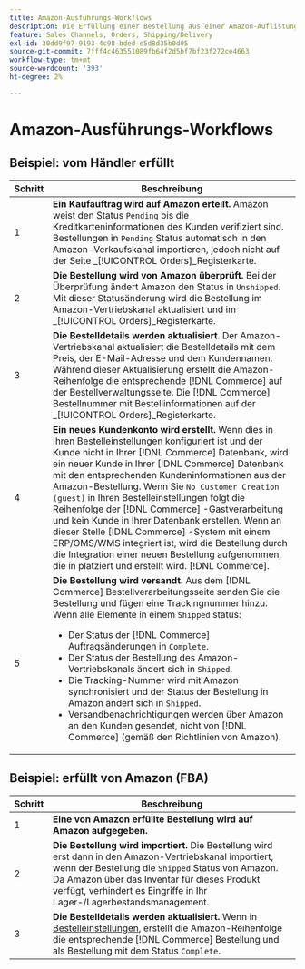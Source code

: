 ```yaml
---
title: Amazon-Ausführungs-Workflows
description: Die Erfüllung einer Bestellung aus einer Amazon-Auflistung folgt einer bestimmten Sequenz von der Auftragseinsendung bis zum Versand.
feature: Sales Channels, Orders, Shipping/Delivery
exl-id: 30dd9f97-9193-4c98-bded-e5d8d35b0d05
source-git-commit: 7fff4c463551089fb64f2d5bf7bf23f272ce4663
workflow-type: tm+mt
source-wordcount: '393'
ht-degree: 2%

---
```


# Amazon-Ausführungs-Workflows

## Beispiel: vom Händler erfüllt

| Schritt | Beschreibung |
|------|----------------------------------------------------------------------------------------------------------------------------------------------------------------------------------------------------------------------------------------------------------------------------------------------------------------------------------------------------------------------------------------------------------------------------------------------------------------------------------------------------------------------------------------------------------------------------------------------------------------------------------------------|
| 1 | **Ein Kaufauftrag wird auf Amazon erteilt.** Amazon weist den Status `Pending` bis die Kreditkarteninformationen des Kunden verifiziert sind. Bestellungen in `Pending` Status automatisch in den Amazon-Verkaufskanal importieren, jedoch nicht auf der Seite _[!UICONTROL Orders]_Registerkarte. |
| 2 | **Die Bestellung wird von Amazon überprüft.** Bei der Überprüfung ändert Amazon den Status in `Unshipped`. Mit dieser Statusänderung wird die Bestellung im Amazon-Vertriebskanal aktualisiert und im _[!UICONTROL Orders]_Registerkarte. |
| 3 | **Die Bestelldetails werden aktualisiert.** Der Amazon-Vertriebskanal aktualisiert die Bestelldetails mit dem Preis, der E-Mail-Adresse und dem Kundennamen. Während dieser Aktualisierung erstellt die Amazon-Reihenfolge die entsprechende [!DNL Commerce] auf der Bestellverwaltungsseite. Die [!DNL Commerce] Bestellnummer mit Bestellinformationen auf der _[!UICONTROL Orders]_Registerkarte. |
| 4 | **Ein neues Kundenkonto wird erstellt.** Wenn dies in Ihren Bestelleinstellungen konfiguriert ist und der Kunde nicht in Ihrer [!DNL Commerce] Datenbank, wird ein neuer Kunde in Ihrer [!DNL Commerce] Datenbank mit den entsprechenden Kundeninformationen aus der Amazon-Bestellung. Wenn Sie `No Customer Creation (guest)` in Ihren Bestelleinstellungen folgt die Reihenfolge der [!DNL Commerce] -Gastverarbeitung und kein Kunde in Ihrer Datenbank erstellen. Wenn an dieser Stelle [!DNL Commerce] -System mit einem ERP/OMS/WMS integriert ist, wird die Bestellung durch die Integration einer neuen Bestellung aufgenommen, die in platziert und erstellt wird. [!DNL Commerce]. |
| 5 | **Die Bestellung wird versandt.** Aus dem [!DNL Commerce] Bestellverarbeitungsseite senden Sie die Bestellung und fügen eine Trackingnummer hinzu. Wenn alle Elemente in einem `Shipped` status:<ul><li>Der Status der [!DNL Commerce] Auftragsänderungen in `Complete`.</li><li>Der Status der Bestellung des Amazon-Vertriebskanals ändert sich in `Shipped`.</li><li>Die Tracking-Nummer wird mit Amazon synchronisiert und der Status der Bestellung in Amazon ändert sich in `Shipped`.</li><li>Versandbenachrichtigungen werden über Amazon an den Kunden gesendet, nicht von [!DNL Commerce] (gemäß den Richtlinien von Amazon). |

## Beispiel: erfüllt von Amazon (FBA)

| Schritt | Beschreibung |
|------|----------------------------------------------------------------------------------------------------------------------------------------------------------------------------------------------------------------------------------------------------------------|
| 1 | **Eine von Amazon erfüllte Bestellung wird auf Amazon aufgegeben.** |
| 2 | **Die Bestellung wird importiert.** Die Bestellung wird erst dann in den Amazon-Vertriebskanal importiert, wenn der Bestellung die `Shipped` Status von Amazon. Da Amazon über das Inventar für dieses Produkt verfügt, verhindert es Eingriffe in Ihr Lager-/Lagerbestandsmanagement. |
| 3 | **Die Bestelldetails werden aktualisiert.** Wenn in [Bestelleinstellungen](./order-settings.md), erstellt die Amazon-Reihenfolge die entsprechende [!DNL Commerce] Bestellung und als Bestellung mit dem Status `Complete`. |

